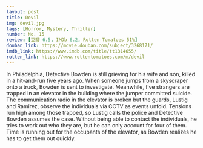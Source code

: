 ```yaml
---
layout: post 
title: Devil
img: devil.jpg
tags: [Horror, Mystery, Thriller]
number: No. 15
review: [豆瓣 6.5, IMDb 6.2, Rotten Tomatoes 51%]
douban_link: https://movie.douban.com/subject/3268171/
imdb_link: https://www.imdb.com/title/tt1314655/
rotten_link: https://www.rottentomatoes.com/m/devil
---
```


In Philadelphia, Detective Bowden is still grieving for his wife and son, killed in a hit-and-run five years ago. When someone jumps from a skyscraper onto a truck, Bowden is sent to investigate. Meanwhile, five strangers are trapped in an elevator in the building where the jumper committed suicide. The communication radio in the elevator is broken but the guards, Lustig and Ramirez, observe the individuals via CCTV as events unfold. Tensions run high among those trapped, so Lustig calls the police and Detective Bowden assumes the case. Without being able to contact the individuals, he tries to work out who they are, but he can only account for four of them. Time is running out for the occupants of the elevator, as Bowden realizes he has to get them out quickly.